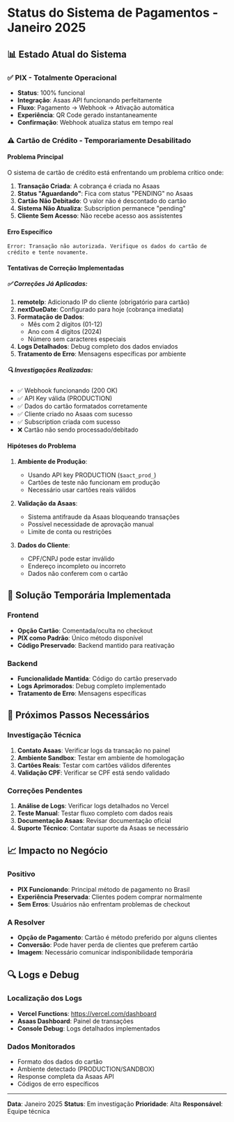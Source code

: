 # Status do Sistema de Pagamentos - Janeiro 2025

## 📊 Estado Atual do Sistema

### ✅ PIX - Totalmente Operacional
- **Status**: 100% funcional
- **Integração**: Asaas API funcionando perfeitamente
- **Fluxo**: Pagamento → Webhook → Ativação automática
- **Experiência**: QR Code gerado instantaneamente
- **Confirmação**: Webhook atualiza status em tempo real

### ⚠️ Cartão de Crédito - Temporariamente Desabilitado

#### Problema Principal
O sistema de cartão de crédito está enfrentando um problema crítico onde:

1. **Transação Criada**: A cobrança é criada no Asaas
2. **Status "Aguardando"**: Fica com status "PENDING" no Asaas
3. **Cartão Não Debitado**: O valor não é descontado do cartão
4. **Sistema Não Atualiza**: Subscription permanece "pending"
5. **Cliente Sem Acesso**: Não recebe acesso aos assistentes

#### Erro Específico
```
Error: Transação não autorizada. Verifique os dados do cartão de crédito e tente novamente.
```

#### Tentativas de Correção Implementadas

##### ✅ Correções Já Aplicadas:
1. **remoteIp**: Adicionado IP do cliente (obrigatório para cartão)
2. **nextDueDate**: Configurado para hoje (cobrança imediata)
3. **Formatação de Dados**:
   - Mês com 2 dígitos (01-12)
   - Ano com 4 dígitos (2024)
   - Número sem caracteres especiais
4. **Logs Detalhados**: Debug completo dos dados enviados
5. **Tratamento de Erro**: Mensagens específicas por ambiente

##### 🔍 Investigações Realizadas:
- ✅ Webhook funcionando (200 OK)
- ✅ API Key válida (PRODUCTION)
- ✅ Dados do cartão formatados corretamente
- ✅ Cliente criado no Asaas com sucesso
- ✅ Subscription criada com sucesso
- ❌ Cartão não sendo processado/debitado

#### Hipóteses do Problema

1. **Ambiente de Produção**:
   - Usando API key PRODUCTION (`$aact_prod_`)
   - Cartões de teste não funcionam em produção
   - Necessário usar cartões reais válidos

2. **Validação da Asaas**:
   - Sistema antifraude da Asaas bloqueando transações
   - Possível necessidade de aprovação manual
   - Limite de conta ou restrições

3. **Dados do Cliente**:
   - CPF/CNPJ pode estar inválido
   - Endereço incompleto ou incorreto
   - Dados não conferem com o cartão

## 🔧 Solução Temporária Implementada

### Frontend
- **Opção Cartão**: Comentada/oculta no checkout
- **PIX como Padrão**: Único método disponível
- **Código Preservado**: Backend mantido para reativação

### Backend
- **Funcionalidade Mantida**: Código do cartão preservado
- **Logs Aprimorados**: Debug completo implementado
- **Tratamento de Erro**: Mensagens específicas

## 🎯 Próximos Passos Necessários

### Investigação Técnica
1. **Contato Asaas**: Verificar logs da transação no painel
2. **Ambiente Sandbox**: Testar em ambiente de homologação
3. **Cartões Reais**: Testar com cartões válidos diferentes
4. **Validação CPF**: Verificar se CPF está sendo validado

### Correções Pendentes
1. **Análise de Logs**: Verificar logs detalhados no Vercel
2. **Teste Manual**: Testar fluxo completo com dados reais
3. **Documentação Asaas**: Revisar documentação oficial
4. **Suporte Técnico**: Contatar suporte da Asaas se necessário

## 📈 Impacto no Negócio

### Positivo
- **PIX Funcionando**: Principal método de pagamento no Brasil
- **Experiência Preservada**: Clientes podem comprar normalmente
- **Sem Erros**: Usuários não enfrentam problemas de checkout

### A Resolver
- **Opção de Pagamento**: Cartão é método preferido por alguns clientes
- **Conversão**: Pode haver perda de clientes que preferem cartão
- **Imagem**: Necessário comunicar indisponibilidade temporária

## 🔍 Logs e Debug

### Localização dos Logs
- **Vercel Functions**: https://vercel.com/dashboard
- **Asaas Dashboard**: Painel de transações
- **Console Debug**: Logs detalhados implementados

### Dados Monitorados
- Formato dos dados do cartão
- Ambiente detectado (PRODUCTION/SANDBOX)
- Response completa da Asaas API
- Códigos de erro específicos

---

**Data**: Janeiro 2025
**Status**: Em investigação
**Prioridade**: Alta
**Responsável**: Equipe técnica